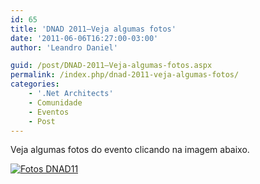 ```yaml
---
id: 65
title: 'DNAD 2011–Veja algumas fotos'
date: '2011-06-06T16:27:00-03:00'
author: 'Leandro Daniel'

guid: /post/DNAD-2011–Veja-algumas-fotos.aspx
permalink: /index.php/dnad-2011-veja-algumas-fotos/
categories:
    - '.Net Architects'
    - Comunidade
    - Eventos
    - Post
---
```


Veja algumas fotos do evento clicando na imagem abaixo.

[![Fotos DNAD11](http://leandrodaniel.com/pics/Fotos%20DNAD11.png "Fotos DNAD11")](http://cid-682bb4abc622d264.skydrive.live.com/redir.aspx?page=play&resid=682BB4ABC622D264!461)